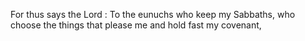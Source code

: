 For thus says the Lord : To the eunuchs who keep my Sabbaths, who choose the things that please me and hold fast my covenant,
